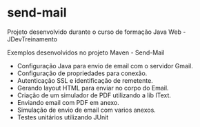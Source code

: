 # send-mail
Projeto desenvolvido durante o curso de formação Java Web - JDevTreinamento

Exemplos desenvolvidos no projeto Maven - Send-Mail

- Configuração Java para envio de email com o servidor Gmail.
- Configuração de propriedades para conexão.
- Autenticação SSL e identificação de remetente.
- Gerando layout HTML para enviar no corpo do Email.
- Criação de um simulador de PDF utilizando a lib IText.
- Enviando email com PDF em anexo.
- Simulação de envio de email com varios anexos.
- Testes unitários utilizando JUnit

